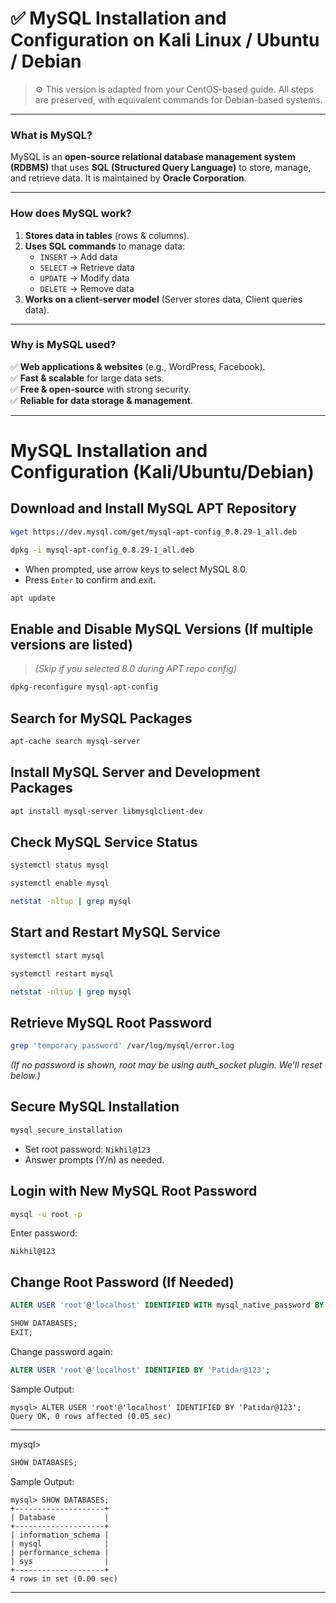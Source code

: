 
# ✅ MySQL Installation and Configuration on **Kali Linux / Ubuntu / Debian**

> ⚙️ This version is adapted from your CentOS-based guide. All steps are preserved, with equivalent commands for Debian-based systems.

---

### **What is MySQL?**  
MySQL is an **open-source relational database management system (RDBMS)** that uses **SQL (Structured Query Language)** to store, manage, and retrieve data. It is maintained by **Oracle Corporation**.  

---

### **How does MySQL work?**  
1. **Stores data in tables** (rows & columns).  
2. **Uses SQL commands** to manage data:  
   - `INSERT` → Add data  
   - `SELECT` → Retrieve data  
   - `UPDATE` → Modify data  
   - `DELETE` → Remove data  
3. **Works on a client-server model** (Server stores data, Client queries data).  

---

### **Why is MySQL used?**  
✅ **Web applications & websites** (e.g., WordPress, Facebook).  
✅ **Fast & scalable** for large data sets.  
✅ **Free & open-source** with strong security.  
✅ **Reliable for data storage & management**.  

---

# MySQL Installation and Configuration (Kali/Ubuntu/Debian)

## Download and Install MySQL APT Repository
```bash
wget https://dev.mysql.com/get/mysql-apt-config_0.8.29-1_all.deb
```
```bash
dpkg -i mysql-apt-config_0.8.29-1_all.deb
```
- When prompted, use arrow keys to select MySQL 8.0.
- Press `Enter` to confirm and exit.

```bash
apt update
```

## Enable and Disable MySQL Versions (If multiple versions are listed)
> *(Skip if you selected 8.0 during APT repo config)*
```bash
dpkg-reconfigure mysql-apt-config
```

## Search for MySQL Packages
```bash
apt-cache search mysql-server
```

## Install MySQL Server and Development Packages
```bash
apt install mysql-server libmysqlclient-dev
```

## Check MySQL Service Status
```bash
systemctl status mysql
```
```bash
systemctl enable mysql
```
```bash
netstat -nltup | grep mysql
```

## Start and Restart MySQL Service
```bash
systemctl start mysql
```
```bash
systemctl restart mysql
```
```bash
netstat -nltup | grep mysql
```

## Retrieve MySQL Root Password
```bash
grep 'temporary password' /var/log/mysql/error.log
```
*(If no password is shown, root may be using auth_socket plugin. We'll reset below.)*

## Secure MySQL Installation
```bash
mysql_secure_installation
```

- Set root password: `Nikhil@123`
- Answer prompts (Y/n) as needed.

## Login with New MySQL Root Password
```bash
mysql -u root -p
```
Enter password:
```
Nikhil@123
```

## Change Root Password (If Needed)
```sql
ALTER USER 'root'@'localhost' IDENTIFIED WITH mysql_native_password BY 'Nikhil@123';
```
```sql
SHOW DATABASES;
EXIT;
```

Change password again:
```sql
ALTER USER 'root'@'localhost' IDENTIFIED BY 'Patidar@123';
```

Sample Output:
```text
mysql> ALTER USER 'root'@'localhost' IDENTIFIED BY 'Patidar@123';
Query OK, 0 rows affected (0.05 sec)
```

---

mysql>
```sql
SHOW DATABASES;
```

Sample Output:
```text
mysql> SHOW DATABASES;
+--------------------+
| Database           |
+--------------------+
| information_schema |
| mysql              |
| performance_schema |
| sys                |
+--------------------+
4 rows in set (0.00 sec)
```

---
